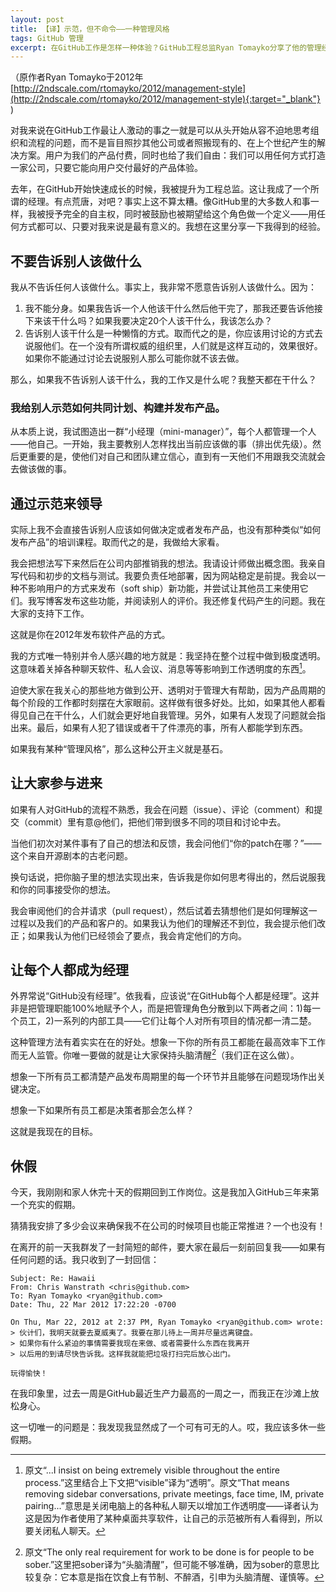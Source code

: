 ```yaml
---
layout: post
title: 【译】示范，但不命令——一种管理风格
tags: GitHub 管理
excerpt: 在GitHub工作是怎样一种体验？GitHub工程总监Ryan Tomayko分享了他的管理经验——据说人人都是“经理”（不是那种“产品经理”）、没有人监督你工作、甚至都没人告诉你该干什么……
---
```

（原作者Ryan Tomayko于2012年 [http://2ndscale.com/rtomayko/2012/management-style](http://2ndscale.com/rtomayko/2012/management-style){:target="_blank"} )

对我来说在GitHub工作最让人激动的事之一就是可以从头开始从容不迫地思考组织和流程的问题，而不是盲目照抄其他公司或者照搬现有的、在上个世纪产生的解决方案。用户为我们的产品付费，同时也给了我们自由：我们可以用任何方式打造一家公司，只要它能向用户交付最好的产品体验。

去年，在GitHub开始快速成长的时候，我被提升为工程总监。这让我成了一个所谓的经理。有点荒唐，对吧？事实上这不算太糟。像GitHub里的大多数人和事一样，我被授予完全的自主权，同时被鼓励也被期望给这个角色做一个定义——用任何方式都可以、只要对我来说是最有意义的。我想在这里分享一下我得到的经验。

## 不要告诉别人该做什么

我从不告诉任何人该做什么。事实上，我非常不愿意告诉别人该做什么。因为：

1. 我不能分身。如果我告诉一个人他该干什么然后他干完了，那我还要告诉他接下来该干什么吗？如果我要决定20个人该干什么，我该怎么办？
2. 告诉别人该干什么是一种懒惰的方式。取而代之的是，你应该用讨论的方式去说服他们。在一个没有所谓权威的组织里，人们就是这样互动的，效果很好。如果你不能通过讨论去说服别人那么可能你就不该去做。

那么，如果我不告诉别人该干什么，我的工作又是什么呢？我整天都在干什么？

### 我给别人示范如何共同计划、构建并发布产品。

从本质上说，我试图造出一群“小经理（mini-manager）”，每个人都管理一个人——他自己。一开始，我主要教别人怎样找出当前应该做的事（排出优先级）。然后更重要的是，使他们对自己和团队建立信心，直到有一天他们不用跟我交流就会去做该做的事。

## 通过示范来领导

实际上我不会直接告诉别人应该如何做决定或者发布产品，也没有那种类似“如何发布产品”的培训课程。取而代之的是，我做给大家看。

我会把想法写下来然后在公司内部推销我的想法。我请设计师做出概念图。我亲自写代码和初步的文档与测试。我要负责任地部署，因为网站稳定是前提。我会以一种不影响用户的方式来发布（soft ship）新功能，并尝试让其他员工来使用它们。我写博客发布这些功能，并阅读别人的评价。我还修复代码产生的问题。我在大家的支持下工作。

这就是你在2012年发布软件产品的方式。

我的方式唯一特别并令人感兴趣的地方就是：我坚持在整个过程中做到极度透明。这意味着关掉各种聊天软件、私人会议、消息等等影响到工作透明度的东西[^1]。

迫使大家在我关心的那些地方做到公开、透明对于管理大有帮助，因为产品周期的每个阶段的工作都时刻摆在大家眼前。这样做有很多好处。比如，如果其他人都看得见自己在干什么，人们就会更好地自我管理。另外，如果有人发现了问题就会指出来。最后，如果有人犯了错误或者干了件漂亮的事，所有人都能学到东西。

如果我有某种“管理风格”，那么这种公开主义就是基石。

## 让大家参与进来

如果有人对GitHub的流程不熟悉，我会在问题（issue）、评论（comment）和提交（commit）里有意@他们，把他们带到很多不同的项目和讨论中去。

当他们初次对某件事有了自己的想法和反馈，我会问他们“你的patch在哪？”——这个来自开源剧本的古老问题。

换句话说，把你脑子里的想法实现出来，告诉我是你如何思考得出的，然后说服我和你的同事接受你的想法。

我会审阅他们的合并请求（pull request），然后试着去猜想他们是如何理解这一过程以及我们的产品和客户的。如果我认为他们的理解还不到位，我会提示他们改正；如果我认为他们已经领会了要点，我会肯定他们的方向。

## 让每个人都成为经理

外界常说“GitHub没有经理”。依我看，应该说“在GitHub每个人都是经理”。这并非是把管理职能100%地赋予个人，而是把管理角色分散到以下两者之间：1)每一个员工，2)一系列的内部工具——它们让每个人对所有项目的情况都一清二楚。

这种管理方法有着实实在在的好处。想象一下你的所有员工都能在最高效率下工作而无人监管。你唯一要做的就是让大家保持头脑清醒[^2]（我们正在这么做）。

想象一下所有员工都清楚产品发布周期里的每一个环节并且能够在问题现场作出关键决定。

想象一下如果所有员工都是决策者那会怎么样？

这就是我现在的目标。

## 休假

今天，我刚刚和家人休完十天的假期回到工作岗位。这是我加入GitHub三年来第一个充实的假期。

猜猜我安排了多少会议来确保我不在公司的时候项目也能正常推进？一个也没有！

在离开的前一天我群发了一封简短的邮件，要大家在最后一刻前回复我——如果有任何问题的话。我只收到了一封回信：

```
Subject: Re: Hawaii
From: Chris Wanstrath <chris@github.com>
To: Ryan Tomayko <ryan@github.com>
Date: Thu, 22 Mar 2012 17:22:20 -0700

On Thu, Mar 22, 2012 at 2:37 PM, Ryan Tomayko <ryan@github.com> wrote:
> 伙计们，我明天就要去夏威夷了。我要在那儿待上一周并尽量远离键盘。
> 如果你有什么紧迫的事情需要我现在来做、或者需要什么东西在我离开
> 以后用的到请尽快告诉我。这样我就能把垃圾打扫完后放心出门。

玩得愉快！
```

在我印象里，过去一周是GitHub最近生产力最高的一周之一，而我正在沙滩上放松身心。

这一切唯一的问题是：我发现我显然成了一个可有可无的人。哎，我应该多休一些假期。

[^1]: 原文“...I insist on being extremely visible throughout the entire process.”这里结合上下文把“visible”译为“透明”。原文“That means removing sidebar conversations, private meetings, face time, IM, private pairing...”意思是关闭电脑上的各种私人聊天以增加工作透明度——译者认为这是因为作者使用了某种桌面共享软件，让自己的示范被所有人看得到，所以要关闭私人聊天。
[^2]: 原文“The only real requirement for work to be done is for people to be sober.”这里把sober译为“头脑清醒”，但可能不够准确，因为sober的意思比较复杂：它本意是指在饮食上有节制、不醉酒，引申为头脑清醒、谨慎等。
